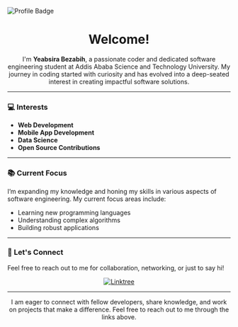 ![Profile Badge](https://img.shields.io/badge/Profile-Active-brightgreen)

<div align="center">
  
  <h1>Welcome!</h1>
  
  <p>I'm <strong>Yeabsira Bezabih</strong>, a passionate coder and dedicated software engineering student at Addis Ababa Science and Technology University. My journey in coding started with curiosity and has evolved into a deep-seated interest in creating impactful software solutions.</p>
</div>

---

### 💻 Interests
- **Web Development**
- **Mobile App Development**
- **Data Science**
- **Open Source Contributions**

---

### 📚 Current Focus
I’m expanding my knowledge and honing my skills in various aspects of software engineering. My current focus areas include:
- Learning new programming languages
- Understanding complex algorithms
- Building robust applications

---

### 🤝 Let's Connect
Feel free to reach out to me for collaboration, networking, or just to say hi!

<div align="center">
 <a href="https://linktr.ee/YeabsiraBezabih" style="margin: 0 10px;">
  <img src="https://img.shields.io/badge/Linktree-%23000000.svg?style=for-the-badge&logo=linktree&logoColor=white" alt="Linktree">
</a>
</div>

---

<div align="center">
  <p>I am eager to connect with fellow developers, share knowledge, and work on projects that make a difference. Feel free to reach out to me through the links above.</p>
</div>


